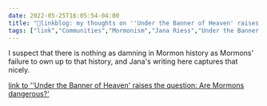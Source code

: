 ```yaml
---
date: 2022-05-25T16:05:54-04:00
title: "🔗linkblog: my thoughts on ''Under the Banner of Heaven' raises the question: Are Mormons dangerous?'"
tags: ["link","Communities","Mormonism","Jana Riess","Under the Banner of Heaven"]
---
```

I suspect that there is nothing as damning in Mormon history as Mormons' failure to own up to that history, and Jana's writing here captures that nicely.
 

[link to ''Under the Banner of Heaven' raises the question: Are Mormons dangerous?'](https://religionnews.com/2022/05/25/under-the-banner-of-heaven-raises-the-question-are-mormons-dangerous/)
